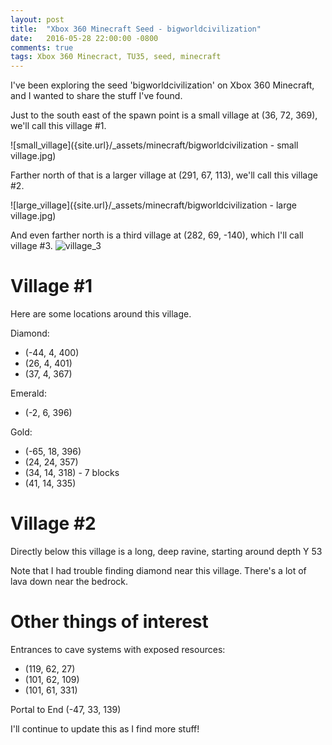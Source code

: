 ```yaml
---
layout: post
title:  "Xbox 360 Minecraft Seed - bigworldcivilization"
date:   2016-05-28 22:00:00 -0800
comments: true
tags: Xbox 360 Minecract, TU35, seed, minecraft
---
```


I've been exploring the seed 'bigworldcivilization' on Xbox 360 Minecraft, and I wanted to share the stuff I've found.

Just to the south east of the spawn point is a small village at (36, 72, 369), we'll call this village #1.

![small_village]({site.url}/_assets/minecraft/bigworldcivilization - small village.jpg)

Farther north of that is a larger village at (291, 67, 113), we'll call this village #2.

![large_village]({site.url}/_assets/minecraft/bigworldcivilization - large village.jpg)

And even farther north is a third village at (282, 69, -140), which I'll call village #3.
![village_3]({site.url}/_assets/minecraft/village_3.jpg)

Village #1
==========

Here are some locations around this village.

Diamond:

* (-44, 4, 400)
* (26, 4, 401)
* (37, 4, 367)

Emerald:

* (-2, 6, 396)

Gold:

* (-65, 18, 396)
* (24, 24, 357)
* (34, 14, 318) - 7 blocks
* (41, 14, 335)

Village #2
==========
Directly below this village is a long, deep ravine, starting around depth Y 53

Note that I had trouble finding diamond near this village. There's a lot of lava down near the bedrock.

Other things of interest
========================
Entrances to cave systems with exposed resources:

* (119, 62, 27)
* (101, 62, 109)
* (101, 61, 331)

Portal to End (-47, 33, 139)


I'll continue to update this as I find more stuff!
